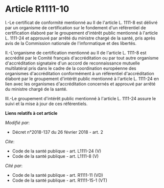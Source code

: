 # Article R1111-10

I.-Le certificat de conformité mentionné au II de l'article L. 1111-8 est délivré par un organisme de certification sur le
fondement d'un référentiel de certification élaboré par le groupement d'intérêt public mentionné à l'article L. 1111-24 et
approuvé par arrêté du ministre chargé de la santé, pris après avis de la Commission nationale de l'informatique et des
libertés. 

II.-L'organisme de certification mentionné au II de l'article L. 1111-8 est accrédité par le Comité français d'accréditation
ou par tout autre organisme d'accréditation signataire d'un accord de reconnaissance mutuelle multilatéral pris dans le cadre
de la coordination européenne des organismes d'accréditation conformément à un référentiel d'accréditation élaboré par le
groupement d'intérêt public mentionné à l'article L. 1111-24 en lien avec les organismes d'accréditation concernés et
approuvé par arrêté du ministre chargé de la santé. 

III.-Le groupement d'intérêt public mentionné à l'article L. 1111-24 assure le suivi et la mise à jour de ces référentiels.

**Liens relatifs à cet article**

_Modifié par_:

  - Décret n°2018-137 du 26 février 2018 - art. 2

_Cite_:

  - Code de la santé publique - art. L1111-24 (V)
  - Code de la santé publique - art. L1111-8 (V)

_Cité par_:

  - Code de la santé publique - art. R1111-11 (VD)
  - Code de la santé publique - art. R1111-15-1 (VT)
